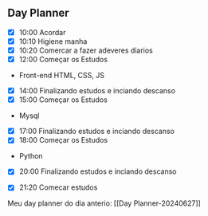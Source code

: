 ## Day Planner

- [x] 10:00  Acordar
- [x] 10:10  Higiene manha
- [x] 10:20  Comercar  a fazer adeveres diarios
- [x] 12:00  Começar os Estudos 
- Front-end HTML, CSS, JS
- [x] 14:00  Finalizando estudos e inciando descanso
- [x] 15:00  Começar os Estudos
- Mysql
- [x] 17:00 Finalizando estudos e inciando descanso
- [x] 18:00 Começar os Estudos
- Python
- [x] 20:00 Finalizando estudos e inciando descanso
- [x] 21:20  Comecar estudos


Meu day planner do dia anterio: [[Day Planner-20240627]]